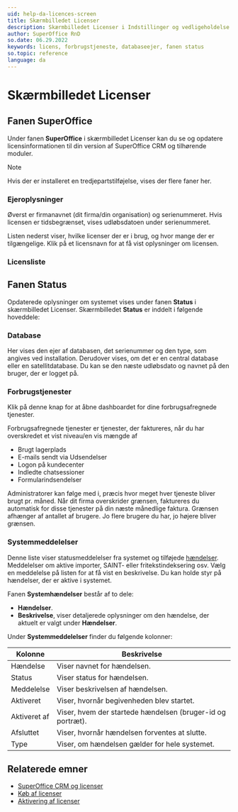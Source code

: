 ```yaml
---
uid: help-da-licences-screen
title: Skærmbilledet Licenser
description: Skærmbilledet Licenser i Indstillinger og vedligeholdelse
author: SuperOffice RnD
so.date: 06.29.2022
keywords: licens, forbrugstjeneste, databaseejer, fanen status
so.topic: reference
language: da
---
```


# Skærmbilledet Licenser

## Fanen SuperOffice

Under fanen **SuperOffice** i skærmbilledet Licenser kan du se og opdatere licensinformationen til din version af SuperOffice CRM og tilhørende moduler.

> [!NOTE]
> Hvis der er installeret en tredjepartstilføjelse, vises der flere faner her.

### Ejeroplysninger

Øverst er firmanavnet (dit firma/din organisation) og serienummeret. Hvis licensen er tidsbegrænset, vises udløbsdatoen under serienummeret.

Listen nederst viser, hvilke licenser der er i brug, og hvor mange der er tilgængelige. Klik på et licensnavn for at få vist oplysninger om licensen.

### Licensliste

## Fanen Status

Opdaterede oplysninger om systemet vises under fanen **Status** i skærmbilledet Licenser. Skærmbilledet **Status** er inddelt i følgende hoveddele:

### Database

Her vises den ejer af databasen, det serienummer og den type, som angives ved installation. Derudover vises, om det er en central database eller en satellitdatabase. Du kan se den næste udløbsdato og navnet på den bruger, der er logget på.

### Forbrugstjenester

Klik på denne knap for at åbne dashboardet for dine forbrugsafregnede tjenester.

Forbrugsafregnede tjenester er tjenester, der faktureres, når du har overskredet et vist niveau/en vis mængde af

* Brugt lagerplads
* E-mails sendt via Udsendelser
* Logon på kundecenter
* Indledte chatsessioner
* Formularindsendelser

Administratorer kan følge med i, præcis hvor meget hver tjeneste bliver brugt pr. måned. Når dit firma overskrider grænsen, faktureres du automatisk for disse tjenester på din næste månedlige faktura. Grænsen afhænger af antallet af brugere. Jo flere brugere du har, jo højere bliver grænsen.

### Systemmeddelelser

Denne liste viser statusmeddelelser fra systemet og tilføjede [hændelser][1]. Meddelelser om aktive importer, SAINT- eller fritekstindeksering osv. Vælg en meddelelse på listen for at få vist en beskrivelse. Du kan holde styr på hændelser, der er aktive i systemet.

Fanen **Systemhændelser** består af to dele:

* **Hændelser**.
* **Beskrivelse**, viser detaljerede oplysninger om den hændelse, der aktuelt er valgt under **Hændelser**.

Under **Systemmeddelelser** finder du følgende kolonner:

| Kolonne | Beskrivelse |
|---|---|
| Hændelse | Viser navnet for hændelsen. |
| Status | Viser status for hændelsen. |
| Meddelelse | Viser beskrivelsen af hændelsen. |
| Aktiveret | Viser, hvornår begivenheden blev startet. |
| Aktiveret af | Viser, hvem der startede hændelsen (bruger-id og portræt). |
| Afsluttet | Viser, hvornår hændelsen forventes at slutte.
| Type | Viser, om hændelsen gælder for hele systemet. |

## Relaterede emner

* [SuperOffice CRM og licenser][3]
* [Køb af licenser][5]
* [Aktivering af licenser][4]

<!-- Referenced links -->
[1]: ../../../learn/system-events.md
[3]: ../index.md
[4]: ../activate.md
[5]: ../activate.md#buy

<!-- Referenced images -->
